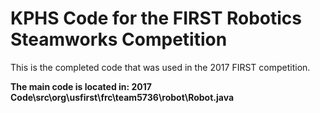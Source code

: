 # KPHS Code for the FIRST Robotics Steamworks Competition

This is the completed code that was used in the 2017 FIRST competition.

**The main code is located in: 2017 Code\src\org\usfirst\frc\team5736\robot\Robot.java**
